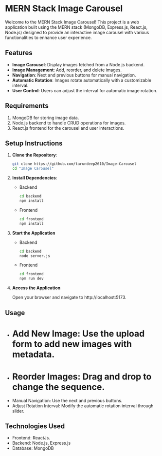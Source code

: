 # MERN Stack Image Carousel

Welcome to the MERN Stack Image Carousel! This project is a web application built using the MERN stack (MongoDB, Express.js, React.js, Node.js) designed to provide an interactive image carousel with various functionalities to enhance user experience.

## Features
- **Image Carousel**: Display images fetched from a Node.js backend.
- **Image Management**: Add, reorder, and delete images.
- **Navigation**: Next and previous buttons for manual navigation.
- **Automatic Rotation**: Images rotate automatically with a customizable interval.
- **User Control**: Users can adjust the interval for automatic image rotation.

## Requirements
1. MongoDB for storing image data.
2. Node.js backend to handle CRUD operations for images.
3. React.js frontend for the carousel and user interactions.

## Setup Instructions
   1. **Clone the Repository**:
      ```bash
      git clone https://github.com/tarundeep2610/Image-Carousel
      cd "Image Carousel"
      ```
   
   2. **Install Dependencies**:
      
      - Backend
         ```bash
         cd backend
         npm install
         ```
         
      - Frontend
         ```bash
         cd frontend
         npm install
         ```
         
   3. **Start the Application**
   
      - Backend
         ```bash
         cd backend
         node server.js
         ```
         
      - Frontend
         ```bash
         cd frontend
         npm run dev
         ```

   4. **Access the Application**
   
      Open your browser and navigate to http://localhost:5173.

## Usage

- # Add New Image: Use the upload form to add new images with metadata.
- # Reorder Images: Drag and drop to change the sequence.
- Manual Navigation: Use the next and previous buttons.
- Adjust Rotation Interval: Modify the automatic rotation interval through slider.

## Technologies Used

- Frontend: ReactJs.
- Backend: Node.js, Express.js
- Database: MongoDB
